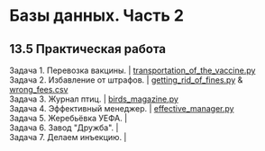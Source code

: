 # Базы данных. Часть 2
## 13.5 Практическая работа

Задача 1. Перевозка вакцины. | [transportation_of_the_vaccine.py](https://github.com/wafflelios/Python-Advanced/blob/main/mod13/transportation_of_the_vaccine.py)<br>
Задача 2. Избавление от штрафов. | [getting_rid_of_fines.py](https://github.com/wafflelios/Python-Advanced/blob/main/mod13/getting_rid_of_fines.py) & [wrong_fees.csv](https://github.com/wafflelios/Python-Advanced/blob/main/mod13/wrong_fees.csv)<br>
Задача 3. Журнал птиц. | [birds_magazine.py](https://github.com/wafflelios/Python-Advanced/blob/main/mod13/birds_magazine.py)<br>
Задача 4. Эффективный менеджер. | [effective_manager.py](https://github.com/wafflelios/Python-Advanced/blob/main/mod13/effective_manager.py)<br>
Задача 5. Жеребьёвка УЕФА. | <br>
Задача 6. Завод "Дружба". | <br>
Задача 7. Делаем инъекцию. |
